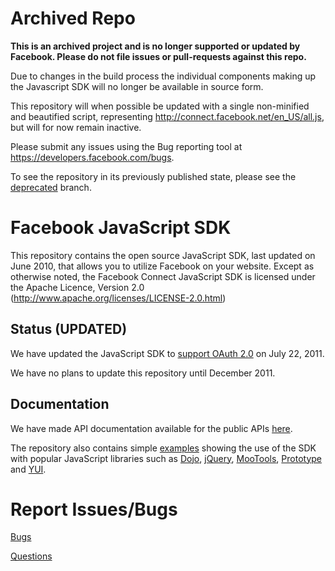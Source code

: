 Archived Repo
=============
**This is an archived project and is no longer supported or updated by Facebook. Please do not file issues or pull-requests against this repo.**

Due to changes in the build process the individual components making up the Javascript SDK
will no longer be available in source form. 

This repository will when possible be updated with a single non-minified and beautified script, 
representing http://connect.facebook.net/en_US/all.js, but will for now remain inactive.

Please submit any issues using the Bug reporting tool at https://developers.facebook.com/bugs.

To see the repository in its previously published state, please see the [deprecated](https://github.com/facebook/facebook-js-sdk/tree/deprecated) branch.

Facebook JavaScript SDK
===============================

This repository contains the open source JavaScript SDK, last updated on June 2010, that allows you to
utilize Facebook on your website. Except as otherwise noted, the Facebook
Connect JavaScript SDK is licensed under the Apache Licence, Version 2.0
(http://www.apache.org/licenses/LICENSE-2.0.html)

Status (UPDATED)
------
We have updated the JavaScript SDK to [support OAuth 2.0][post] on July 22, 2011.

We have no plans to update this repository until December 2011. 

[post]: https://developers.facebook.com/blog/post/525/

Documentation
-------------

We have made API documentation available for the public APIs [here][docs]. 

The repository also contains simple [examples][examples] showing the use of the
SDK with popular JavaScript libraries such as [Dojo][Dojo], [jQuery][jQuery],
[MooTools][MooTools], [Prototype][Prototype] and [YUI][YUI].

[docs]: http://developers.facebook.com/docs/reference/javascript/ "Public API Documentation"
[Dojo]: http://www.dojotoolkit.org/
[jQuery]: http://jquery.com/
[MooTools]: http://mootools.net/
[Prototype]: http://prototypejs.org/
[YUI]: http://developer.yahoo.com/yui/
[changelog]: http://github.com/facebook/connect-js/tree/master/changelog.md
[examples]: http://github.com/facebook/connect-js/tree/master/examples/

Report Issues/Bugs
===============
[Bugs](https://developers.facebook.com/bugs)

[Questions](http://facebook.stackoverflow.com/questions/tagged/facebook-javascript-sdk)
